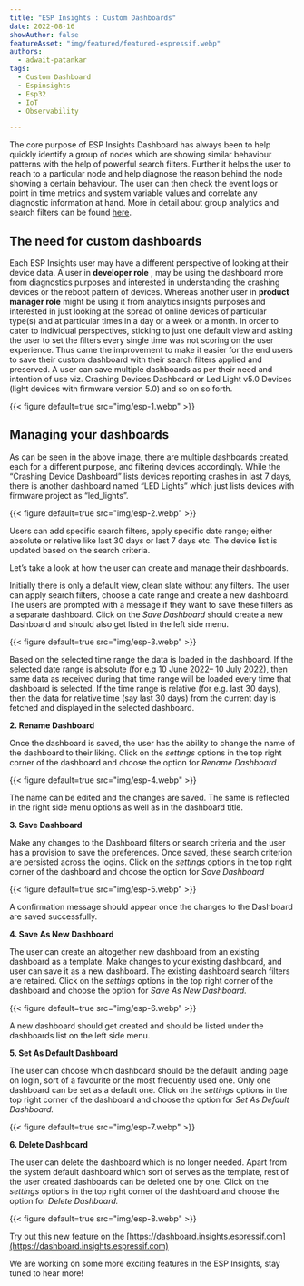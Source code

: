 ```yaml
---
title: "ESP Insights : Custom Dashboards"
date: 2022-08-16
showAuthor: false
featureAsset: "img/featured/featured-espressif.webp"
authors:
  - adwait-patankar
tags:
  - Custom Dashboard
  - Espinsights
  - Esp32
  - IoT
  - Observability

---
```

The core purpose of ESP Insights Dashboard has always been to help quickly identify a group of nodes which are showing similar behaviour patterns with the help of powerful search filters. Further it helps the user to reach to a particular node and help diagnose the reason behind the node showing a certain behaviour. The user can then check the event logs or point in time metrics and system variable values and correlate any diagnostic information at hand. More in detail about group analytics and search filters can be found [here](/esp-insights-group-analytics-with-dynamic-search-filters-4fd48c17c5b9).

## The need for custom dashboards

Each ESP Insights user may have a different perspective of looking at their device data. A user in __developer role__ , may be using the dashboard more from diagnostics purposes and interested in understanding the crashing devices or the reboot pattern of devices. Whereas another user in __product manager role__  might be using it from analytics insights purposes and interested in just looking at the spread of online devices of particular type(s) and at particular times in a day or a week or a month. In order to cater to individual perspectives, sticking to just one default view and asking the user to set the filters every single time was not scoring on the user experience. Thus came the improvement to make it easier for the end users to save their custom dashboard with their search filters applied and preserved. A user can save multiple dashboards as per their need and intention of use viz. Crashing Devices Dashboard or Led Light v5.0 Devices (light devices with firmware version 5.0) and so on so forth.

{{< figure
    default=true
    src="img/esp-1.webp"
    >}}

## Managing your dashboards

As can be seen in the above image, there are multiple dashboards created, each for a different purpose, and filtering devices accordingly. While the “Crashing Device Dashboard” lists devices reporting crashes in last 7 days, there is another dashboard named “LED Lights” which just lists devices with firmware project as “led_lights”.

{{< figure
    default=true
    src="img/esp-2.webp"
    >}}

Users can add specific search filters, apply specific date range; either absolute or relative like last 30 days or last 7 days etc. The device list is updated based on the search criteria.

Let’s take a look at how the user can create and manage their dashboards.

Initially there is only a default view, clean slate without any filters. The user can apply search filters, choose a date range and create a new dashboard. The users are prompted with a message if they want to save these filters as a separate dashboard. Click on the *Save Dashboard* should create a new Dashboard and should also get listed in the left side menu.

{{< figure
    default=true
    src="img/esp-3.webp"
    >}}

Based on the selected time range the data is loaded in the dashboard. If the selected date range is absolute (for e.g 10 June 2022– 10 July 2022), then same data as received during that time range will be loaded every time that dashboard is selected. If the time range is relative (for e.g. last 30 days), then the data for relative time (say last 30 days) from the current day is fetched and displayed in the selected dashboard.

__2. Rename Dashboard__ 

Once the dashboard is saved, the user has the ability to change the name of the dashboard to their liking. Click on the *settings* options in the top right corner of the dashboard and choose the option for *Rename Dashboard*

{{< figure
    default=true
    src="img/esp-4.webp"
    >}}

The name can be edited and the changes are saved. The same is reflected in the right side menu options as well as in the dashboard title.

__3. Save Dashboard__ 

Make any changes to the Dashboard filters or search criteria and the user has a provision to save the preferences. Once saved, these search criterion are persisted across the logins. Click on the *settings* options in the top right corner of the dashboard and choose the option for *Save Dashboard*

{{< figure
    default=true
    src="img/esp-5.webp"
    >}}

A confirmation message should appear once the changes to the Dashboard are saved successfully.

__4. Save As New Dashboard__ 

The user can create an altogether new dashboard from an existing dashboard as a template. Make changes to your existing dashboard, and user can save it as a new dashboard. The existing dashboard search filters are retained. Click on the *settings* options in the top right corner of the dashboard and choose the option for *Save As New Dashboard.*

{{< figure
    default=true
    src="img/esp-6.webp"
    >}}

A new dashboard should get created and should be listed under the dashboards list on the left side menu.

__5. Set As Default Dashboard__ 

The user can choose which dashboard should be the default landing page on login, sort of a favourite or the most frequently used one. Only one dashboard can be set as a default one. Click on the *settings* options in the top right corner of the dashboard and choose the option for *Set As Default Dashboard.*

{{< figure
    default=true
    src="img/esp-7.webp"
    >}}

__6. Delete Dashboard__ 

The user can delete the dashboard which is no longer needed. Apart from the system default dashboard which sort of serves as the template, rest of the user created dashboards can be deleted one by one. Click on the *settings* options in the top right corner of the dashboard and choose the option for *Delete Dashboard.*

{{< figure
    default=true
    src="img/esp-8.webp"
    >}}

Try out this new feature on the [https://dashboard.insights.espressif.com](https://dashboard.insights.espressif.com)

We are working on some more exciting features in the ESP Insights, stay tuned to hear more!
